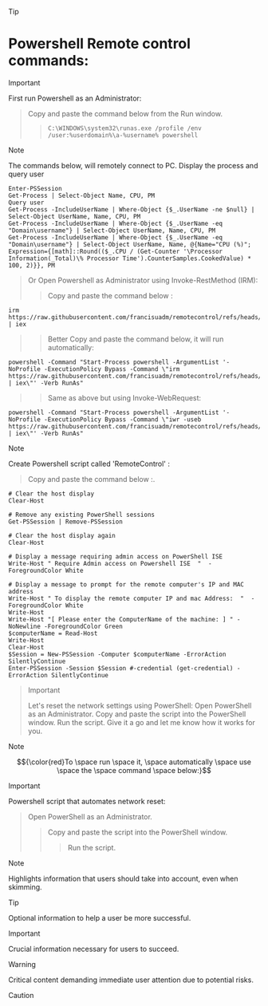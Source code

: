 > [!TIP]
> # Powershell Remote control commands:


> [!IMPORTANT]
> First run Powershell as an Administrator:  
>> Copy and paste the command below from the Run window. 
>>
>>> `C:\WINDOWS\system32\runas.exe /profile /env /user:%userdomain%\a-%username% powershell`

> [!NOTE]
> The commands below, will remotely connect to PC.
> Display the process and query user
````
Enter-PSSession
Get-Process | Select-Object Name, CPU, PM
Query user
Get-Process -IncludeUserName | Where-Object {$_.UserName -ne $null} | Select-Object UserName, Name, CPU, PM
Get-Process -IncludeUserName | Where-Object {$_.UserName -eq "Domain\username"} | Select-Object UserName, Name, CPU, PM
Get-Process -IncludeUserName | Where-Object {$_.UserName -eq "Domain\username"} | Select-Object UserName, Name, @{Name="CPU (%)"; Expression={[math]::Round(($_.CPU / (Get-Counter '\Processor Information(_Total)\% Processor Time').CounterSamples.CookedValue) * 100, 2)}}, PM
````

> Or Open Powershell as Administrator using Invoke-RestMethod (IRM):  
>> Copy and paste the command below :
````
irm https://raw.githubusercontent.com/francisuadm/remotecontrol/refs/heads/main/scripts/RemoteControl.ps1 | iex
````

>> Better Copy and paste the command below, it will run automatically:
````
powershell -Command "Start-Process powershell -ArgumentList '-NoProfile -ExecutionPolicy Bypass -Command \"irm https://raw.githubusercontent.com/francisuadm/remotecontrol/refs/heads/main/scripts/RemoteControl.ps1 | iex\"' -Verb RunAs"
````

>> Same as above but using Invoke-WebRequest:
````
powershell -Command "Start-Process powershell -ArgumentList '-NoProfile -ExecutionPolicy Bypass -Command \"iwr -useb https://raw.githubusercontent.com/francisuadm/remotecontrol/refs/heads/main/scripts/RemoteControl.ps1 | iex\"' -Verb RunAs"
````

> [!NOTE]
> Create Powershell script called 'RemoteControl' :  
>> Copy and paste the command below :. 
>>
````
# Clear the host display
Clear-Host

# Remove any existing PowerShell sessions
Get-PSSession | Remove-PSSession

# Clear the host display again
Clear-Host

# Display a message requiring admin access on PowerShell ISE
Write-Host " Require Admin access on Powershell ISE  "  -ForegroundColor White

# Display a message to prompt for the remote computer's IP and MAC address
Write-Host " To display the remote computer IP and mac Address:  "  -ForegroundColor White
Write-Host
Write-Host "[ Please enter the ComputerName of the machine: ] " -NoNewline -ForegroundColor Green
$computerName = Read-Host
Write-Host
Clear-Host
$Session = New-PSSession -Computer $computerName -ErrorAction SilentlyContinue
Enter-PSSession -Session $Session #-credential (get-credential) -ErrorAction SilentlyContinue
````

> > [!IMPORTANT]
> Let's reset the network settings using PowerShell:
> Open PowerShell as an Administrator.
> Copy and paste the script into the PowerShell window.
> Run the script.
> Give it a go and let me know how it works for you.

> [!Note]
> $${\color{red}To \space run \space it, \space automatically \space use \space the \space command \space below:}$$

> [!IMPORTANT]
> Powershell script that automates network reset:  
>> Open PowerShell as an Administrator. 
>>> Copy and paste the script into the PowerShell window. 
>>>> Run the script.



> [!NOTE]
> Highlights information that users should take into account, even when skimming.

> [!TIP]
> Optional information to help a user be more successful.

> [!IMPORTANT]
> Crucial information necessary for users to succeed.

> [!WARNING]
> Critical content demanding immediate user attention due to potential risks.

> [!CAUTION]
> 







